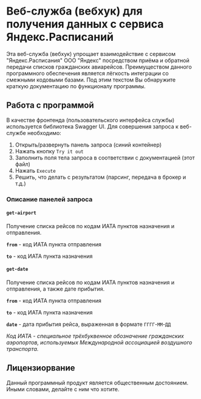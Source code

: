 # Веб-служба (вебхук) для получения данных с сервиса Яндекс.Расписаний
Эта веб-служба (вебхук) упрощает взаимодействие с сервисом "Яндекс.Расписания" ООО "Яндекс" посредством приёма и обратной передачи списков гражданских авиарейсов. Преимуществом данного программного обеспечения является лёгкость интеграции со смежными кодовыми базами. Под этим текстом Вы обнаружите краткую документацию по функционалу программы.
## Работа с программой
В качестве фронтенда (пользовательского интерфейса службы) используется библиотека Swagger UI. Для совершения запроса к веб-службе необходимо:

1. Открыть/развернуть панель запроса (синий контейнер)
2. Нажать кнопку `Try it out`
3. Заполнить поля тела запроса в соответствии с документацией (этот файл)
4. Нажать `Execute`
5. Решить, что делать с результатом (парсинг, передача в брокер и т.д.)

### Описание панелей запроса

#### `get-airport`
Получение списка рейсов по кодам ИАТА пунктов назначения и отправления.

__`from`__ - код ИАТА пункта отправления

__`to`__ - код ИАТА пункта назначения


#### `get-date`
Получение списка рейсов по кодам ИАТА пунктов назначения и отправления, а также дате прибытия.

__`from`__ - код ИАТА пункта отправления

__`to`__ - код ИАТА пункта назначения

__`date`__ - дата прибытия рейса, выраженная в формате `ГГГГ`-`ММ`-`ДД`


_Код ИАТА - специальное трёхбуквенное обозначение гражданских аэропортов, используемых Международной ассоциацией воздушного транспорта._

## Лицензиорвание
Данный программный продукт является общественным достоянием. Иными словами, делайте с ним что хотите.
